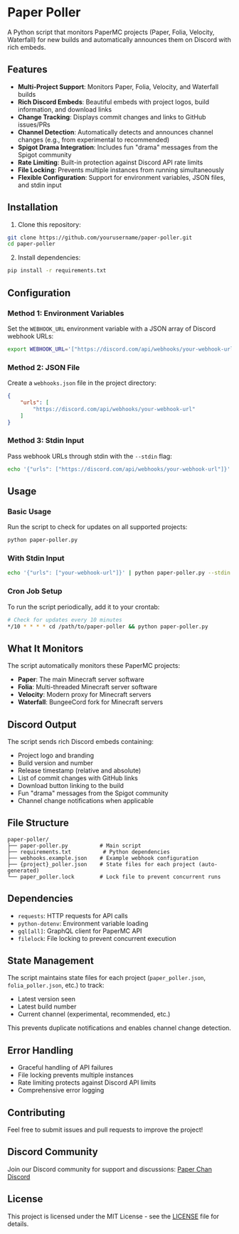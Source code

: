 # Paper Poller

A Python script that monitors PaperMC projects (Paper, Folia, Velocity, Waterfall) for new builds and automatically announces them on Discord with rich embeds.

## Features

- **Multi-Project Support**: Monitors Paper, Folia, Velocity, and Waterfall builds
- **Rich Discord Embeds**: Beautiful embeds with project logos, build information, and download links
- **Change Tracking**: Displays commit changes and links to GitHub issues/PRs
- **Channel Detection**: Automatically detects and announces channel changes (e.g., from experimental to recommended)
- **Spigot Drama Integration**: Includes fun "drama" messages from the Spigot community
- **Rate Limiting**: Built-in protection against Discord API rate limits
- **File Locking**: Prevents multiple instances from running simultaneously
- **Flexible Configuration**: Support for environment variables, JSON files, and stdin input

## Installation

1. Clone this repository:
```bash
git clone https://github.com/yourusername/paper-poller.git
cd paper-poller
```

2. Install dependencies:
```bash
pip install -r requirements.txt
```

## Configuration

### Method 1: Environment Variables
Set the `WEBHOOK_URL` environment variable with a JSON array of Discord webhook URLs:
```bash
export WEBHOOK_URL='["https://discord.com/api/webhooks/your-webhook-url"]'
```

### Method 2: JSON File
Create a `webhooks.json` file in the project directory:
```json
{
    "urls": [
        "https://discord.com/api/webhooks/your-webhook-url"
    ]
}
```

### Method 3: Stdin Input
Pass webhook URLs through stdin with the `--stdin` flag:
```bash
echo '{"urls": ["https://discord.com/api/webhooks/your-webhook-url"]}' | python paper-poller.py --stdin
```

## Usage

### Basic Usage
Run the script to check for updates on all supported projects:
```bash
python paper-poller.py
```

### With Stdin Input
```bash
echo '{"urls": ["your-webhook-url"]}' | python paper-poller.py --stdin
```

### Cron Job Setup
To run the script periodically, add it to your crontab:
```bash
# Check for updates every 10 minutes
*/10 * * * * cd /path/to/paper-poller && python paper-poller.py
```

## What It Monitors

The script automatically monitors these PaperMC projects:
- **Paper**: The main Minecraft server software
- **Folia**: Multi-threaded Minecraft server software
- **Velocity**: Modern proxy for Minecraft servers
- **Waterfall**: BungeeCord fork for Minecraft servers

## Discord Output

The script sends rich Discord embeds containing:
- Project logo and branding
- Build version and number
- Release timestamp (relative and absolute)
- List of commit changes with GitHub links
- Download button linking to the build
- Fun "drama" messages from the Spigot community
- Channel change notifications when applicable

## File Structure

```
paper-poller/
├── paper-poller.py          # Main script
├── requirements.txt          # Python dependencies
├── webhooks.example.json    # Example webhook configuration
├── {project}_poller.json    # State files for each project (auto-generated)
└── paper_poller.lock        # Lock file to prevent concurrent runs
```

## Dependencies

- `requests`: HTTP requests for API calls
- `python-dotenv`: Environment variable loading
- `gql[all]`: GraphQL client for PaperMC API
- `filelock`: File locking to prevent concurrent execution

## State Management

The script maintains state files for each project (`paper_poller.json`, `folia_poller.json`, etc.) to track:
- Latest version seen
- Latest build number
- Current channel (experimental, recommended, etc.)

This prevents duplicate notifications and enables channel change detection.

## Error Handling

- Graceful handling of API failures
- File locking prevents multiple instances
- Rate limiting protects against Discord API limits
- Comprehensive error logging

## Contributing

Feel free to submit issues and pull requests to improve the project!

## Discord Community

Join our Discord community for support and discussions:
[Paper Chan Discord](https://paper-chan.moe/discord)

## License

This project is licensed under the MIT License - see the [LICENSE](LICENSE) file for details.

